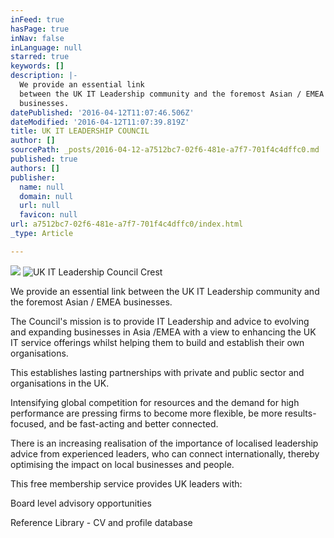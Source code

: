 ```yaml
---
inFeed: true
hasPage: true
inNav: false
inLanguage: null
starred: true
keywords: []
description: |-
  We provide an essential link
  between the UK IT Leadership community and the foremost Asian / EMEA
  businesses.
datePublished: '2016-04-12T11:07:46.506Z'
dateModified: '2016-04-12T11:07:39.819Z'
title: UK IT LEADERSHIP COUNCIL
author: []
sourcePath: _posts/2016-04-12-a7512bc7-02f6-481e-a7f7-701f4c4dffc0.md
published: true
authors: []
publisher:
  name: null
  domain: null
  url: null
  favicon: null
url: a7512bc7-02f6-481e-a7f7-701f4c4dffc0/index.html
_type: Article

---
```

![](https://the-grid-user-content.s3-us-west-2.amazonaws.com/da1b00f7-f982-4843-9290-23eb10a9e651.jpg)
![UK IT Leadership Council Crest](https://s3-us-west-2.amazonaws.com/the-grid-img/p/beaacada92d64eebf660b2e39cef716cb116de39.jpg)

We provide an essential link
between the UK IT Leadership community and the foremost Asian / EMEA
businesses.

The Council's mission is to provide IT
Leadership and advice to evolving and expanding businesses in Asia /EMEA with a
view to enhancing the UK IT service offerings whilst helping them to build and
establish their own organisations.

This establishes lasting
partnerships with private and public sector and organisations in the UK.

Intensifying global competition for
resources and the demand for high performance are pressing firms to become more
flexible, be more results-focused, and be fast-acting and better connected. 

There is an increasing realisation
of the importance of localised leadership advice from experienced leaders, who
can connect internationally, thereby optimising the impact on local businesses
and people.

This free membership service
provides UK leaders with:

Board level advisory opportunities 

Reference Library - CV and profile
database